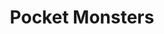 --- 
title: "Pocket Monsters"
publishdate: "2019-4-2T16:48:46+02:00"
src: "https://365manga.net/manga/pocket-monsters"
image: "https://data.365manga.net/images/thumbnails/24334-pocket-monsters.jpg"
description: "Pocket Monsters stars a Pokémon Trainer named Red and his rude Clefairy. It is chiefly a gag manga, using crude humor and slapstick. The series diverges somewhat from the Pokémon video game and anime canon: most Pokémon can speak human language and regular animals (like birds and fish) appear alongside Pokémon. Evolution is also significantly different in Pokémon Pocket Monsters: Pokémon can evolve at any time, and they are also…"
---